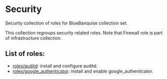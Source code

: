 # Security

Security collection of roles for BlueBanquise collection set.

This collection regroups security related roles. Note that Firewall role is part of infrastructure collection.

## List of roles:

* [roles/auditd](roles/auditd): install and configure auditd.
* [roles/google_authenticator](roles/google_authenticator): install and enable google_authenticator.
